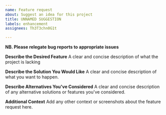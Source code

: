 ```yaml
---
name: Feature request
about: Suggest an idea for this project
title: UNNAMED SUGGESTION
labels: enhancement
assignees: Th3T3chn0G1t

---
```


**NB. Please relegate bug reports to appropriate issues**

**Describe the Desired Feature**
A clear and concise description of what the project is lacking

**Describe the Solution You Would Like**
A clear and concise description of what you want to happen.

**Describe Alternatives You've Considered**
A clear and concise description of any alternative solutions or features you've considered.

**Additional Context**
Add any other context or screenshots about the feature request here.
